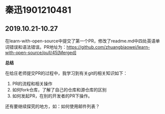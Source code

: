 秦迅1901210481
==================

## 2019.10.21-10.27

在learn-with-open-source中提交了第一个PR，修改了readme.md中四处英语单词错误和语法错误。PR地址为：https://github.com/zhuangbiaowei/learn-with-open-source/pull/45[Merged]

**总结**

在给庄老师提交PR的过程中，我学习到有关git的相关知识如下：
1. PR的流程和相关操作
2. 如何fork仓库，了解了自己的仓库和源仓库的区别
3. 如何发起PR，在别的开发者的PR下操作。

还有要继续探究的地方，如：如何使用邮件列表？
